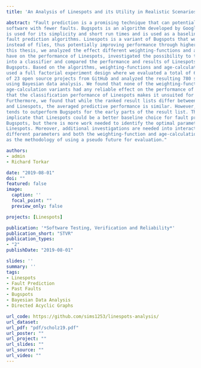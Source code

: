 ```yaml
---
title: 'An Analysis of Linespots and its Utility in Realistic Scenarios'

abstract: "Fault prediction is a promising technique that can potentially help developers build
software with fewer faults. Bugspots is an algorithm developed by Google, that
is used for its simplicity and short run times and is used as a baseline for other
fault prediction algorithms. Linespots is a variant of Bugspots that works on lines
instead of files, thus potentially improving performance through higher precision. In
this thesis, we analyzed the effect different weighting-functions and age-calculations
have on the performance of Linespots, investigated the possibility to turn Linespots
into a classifier and compared the performance and results of Linespots to those of
Bugspots. Based on the algorithms, weighting-functions and age-calculations, we
used a full factorial experiment design where we evaluated a total of 65 revisions
of 23 open source projects from GitHub and analyzed the resulting 780 samples
using Bayesian data analysis. We found that none of the weighting-functions or
age-calculation variants had any reliable effect on the performance of Linespots and
that the classification performance of Linespots makes it unsuited for production use.
Furthermore, we found that while the ranked result lists differ between Bugspots
and Linespots, the averaged predictive performance is similar. However, Linespots
tends to outperform Bugspots for the early parts of the result list. These findings
implicate that Linespots could be a better baseline choice for fault prediction than
Bugspots, but there is more work needed to identify the optimal parameters for
Linespots. Moreover, additional investigations are needed into interactions between
different parameters and both the weighting-function and age-calculations, as well
as the methodology of using a pseudo future for evaluation."

authors:
- admin
- Richard Torkar

date: "2019-08-01"
doi: ""
featured: false
image:
  caption: ''
  focal_point: ""
  preview_only: false

projects: [Linespots]

publication: '*Software Testing, Verification and Reliability*'
publication_short: "STVR"
publication_types:
- "2"
publishDate: "2019-08-01"

slides: ''
summary: ''
tags:
- Linespots
- Fault Prediction
- Past Faults
- Bugspots
- Bayesian Data Analysis
- Directed Acyclic Graphs

url_code: https://github.com/sims1253/linespots-analysis/
url_dataset:
url_pdf: "pdf/scholz19.pdf"
url_poster: ""
url_project: ""
url_slides: ""
url_source: ""
url_video: ""
---
```


<!---
{{% callout note %}}
Click the *Cite* button above to demo the feature to enable visitors to import publication metadata into their reference management software.
{{% /callout %}}

{{% callout note %}}
Create your slides in Markdown - click the *Slides* button to check out the example.
{{% /callout %}}

Supplementary notes can be added here, including [code, math, and images](https://wowchemy.com/docs/writing-markdown-latex/).
--->
